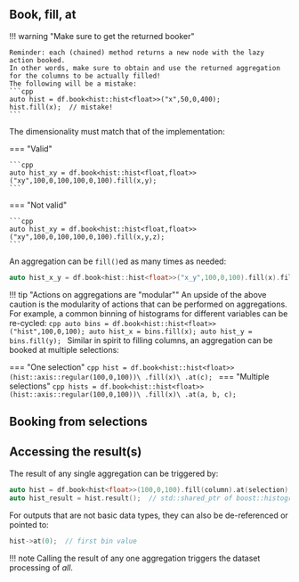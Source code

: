 

## Book, fill, at

!!! warning "Make sure to get the returned booker"

    Reminder: each (chained) method returns a new node with the lazy action booked.
    In other words, make sure to obtain and use the returned aggregation for the columns to be actually filled!
    The following will be a mistake:
    ```cpp
    auto hist = df.book<hist::hist<float>>("x",50,0,400);
    hist.fill(x);  // mistake!
    ```

The dimensionality must match that of the implementation:

=== "Valid"

    ```cpp
    auto hist_xy = df.book<hist::hist<float,float>>("xy",100,0,100,100,0,100).fill(x,y);
    ```
=== "Not valid"

    ```cpp
    auto hist_xy = df.book<hist::hist<float,float>>("xy",100,0,100,100,0,100).fill(x,y,z);
    ```
An aggregation can be `fill()`ed as many times as needed:

```cpp title="Filling a histogram twice per-entry"
auto hist_x_y = df.book<hist::hist<float>>("x_y",100,0,100).fill(x).fill(y);
```
!!! tip "Actions on aggregations are "modular""
    An upside of the above caution is the modularity of actions that can be performed on aggregations.
    For example, a common binning of histograms for different variables can be re-cycled:
    ```cpp
    auto bins = df.book<hist::hist<float>>("hist",100,0,100);
    auto hist_x = bins.fill(x);
    auto hist_y = bins.fill(y);
    ```
Similar in spirit to filling columns, an aggregation can be booked at multiple selections:

=== "One selection"
    ```cpp
    hist = df.book<hist::hist<float>>(hist::axis::regular(100,0,100))\
             .fill(x)\
             .at(c);
    ```
=== "Multiple selections"
    ```cpp
    hists = df.book<hist::hist<float>>(hist::axis::regular(100,0,100))\
              .fill(x)\
              .at(a, b, c);
    ```

## Booking from selections

## Accessing the result(s)

The result of any single aggregation can be triggered by:
```cpp
auto hist = df.book<hist<float>>(100,0,100).fill(column).at(selection);
auto hist_result = hist.result();  // std::shared_ptr of boost::histogram
```

For outputs that are not basic data types, they can also be de-referenced or pointed to:
```cpp
hist->at(0);  // first bin value
```

!!! note
    Calling the result of any one aggregation triggers the dataset processing of *all*.